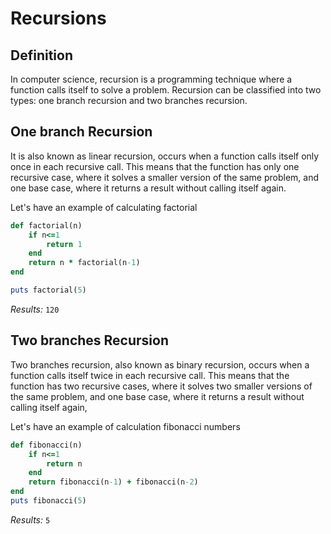 # Recursions
## Definition 
In computer science, recursion is a programming technique where a function calls itself to solve a problem. Recursion can be classified into two types: one branch recursion and two branches recursion.

## One branch Recursion
It is also known as linear recursion, occurs when a function calls itself only once in each recursive call. This means that the function has only one recursive case, where it solves a smaller version of the same problem, and one base case, where it returns a result without calling itself again. 

Let's have an example of calculating factorial 

```ruby 
def factorial(n)
    if n<=1 
        return 1
    end
    return n * factorial(n-1)
end

puts factorial(5)
```

*Results:* `120`

## Two branches Recursion
Two branches recursion, also known as binary recursion, occurs when a function calls itself twice in each recursive call. This means that the function has two recursive cases, where it solves two smaller versions of the same problem, and one base case, where it returns a result without calling itself again, 

Let's have an example of calculation fibonacci numbers 

```ruby 
def fibonacci(n)
    if n<=1 
        return n 
    end 
    return fibonacci(n-1) + fibonacci(n-2)
end
puts fibonacci(5)
```

*Results:* `5`
